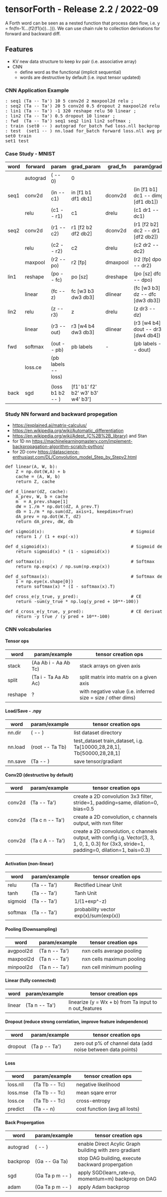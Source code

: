 # tensorForth - Release 2.2 / 2022-09
A Forth word can be seen as a nested function that process data flow, i.e. y = fn(fn-1(...(f2(f1(x))...))). We can use chain rule to collection derivations for forward and backward diff.
  
## Features
  * KV   new data structure to keep kv pair (i.e. associative array)
  * CNN
    + define word as the functional (implicit sequential)
    + words are destructive by default (i.e. input tensor updated)

### CNN Application Example
<pre>
: seq1 (Ta -- Ta') 10 5 conv2d 2 maxpool2d relu ;
: seq2 (Ta -- Ta') 20 5 conv2d 0.5 dropout 2 maxpool2d relu ;
: lin1 (Ta -- Ta') -1 320 reshape relu 50 linear ;
: lin2 (Ta -- Ta') 0.5 dropout 10 linear ;
: fwd  (Ta -- Ta') seq1 seq2 lin1 lin2 softmax ;
: train (set0 -- ) autograd for_batch fwd loss.nll backprop next 0.1 0.9 sgd nn.save ;
: test  (set1 -- ) nn.load for_batch forward loss.nll avg predict next ;
set0 train
set1 test
</pre>

### Case Study - MNIST
|word|forward|param|grad_param|grad_fn|param[grad]|
|---|---|---|---|---|---|
|    |autograd|(   -- 0)  |0                 |        |                                  |
|seq1|conv2d  |(in -- c1) |in [f1 b1 df1 db1]|dconv2d |(in [f1 b1] dc1 -- dimg [df1 db1])|
|    |relu    |(c1 -- r1) |c1                |drelu   |(c1 dr1 -- dc1)                   |
|seq2|conv2d  |(r1 -- c2) |r1 [f2 b2 df2 db2]|dconv2d |(r1 [f2 b2] dc2 -- dr1 [df2 db2]) |
|    |relu    |(c2 -- r2) |c2                |drelu   |(c2 dr2 -- dc2)                   |
|    |maxpool |(r2 -- po) |r2 [fp]           |dmaxpool|(r2 [fp] dpo -- dr2)              |
|lin1|reshape |(po -- fc) |po [sz]           |dreshape|(po [sz] dfc -- dpo)              |
|    |linear  |(fc -- z)  |fc [w3 b3 dw3 db3]|dlinear |(fc [w3 b3] dz -- dfc [dw3 db3])  |
|lin2|relu    |(z  -- r3) |z                 |drelu   |(z dr3 -- dz)                     |
|    |linear  |(r3 -- out)|r3 [w4 b4 dw3 db3]|dlinear |(r3 [w4 b4] dout -- dr3 [dw4 db4])|
|fwd |softmax |(out -- pb)|pb labels         |-       |(pb labels -- dout)               |
|    |loss.ce |(pb labels -- loss)|          |        |                                  |
||||||
|back|sgd     |(loss b1 b2 -- )|[f1' b1' f2' b2' w3' b3' w4' b3']|||

### Study NN forward and backward propegation
* https://explained.ai/matrix-calculus/
* https://en.wikipedia.org/wiki/Automatic_differentiation
* https://en.wikipedia.org/wiki/Adept_(C%2B%2B_library) and Stan
* for 1D nn   https://machinelearningmastery.com/implement-backpropagation-algorithm-scratch-python/
* for 2D conv https://datascience-enthusiast.com/DL/Convolution_model_Step_by_Stepv2.html
<pre>
def linear(A, W, b):
    Z = np.dot(W,A) + b
    cache = (A, W, b)
    return Z, cache
    
def d_linear(dZ, cache):
    A_prev, W, b = cache
    m  = A_prev.shape[1]
    dW = 1./m * np.dot(dZ, A_prev.T)
    db = 1./m * np.sum(dZ, axis=1, keepdims=True)
    dA_prev = np.dot(W.T, dZ)
    return dA_prev, dW, db
    
def sigmoid(x):                                 # Sigmoid  
    return 1 / (1 + exp(-x))
    
def d_sigmoid(x):                               # Sigmoid derivative  
    return sigmoid(x) * (1 - sigmoid(x))
    
def softmax(x):                                 # Softmax
    return np.exp(x) / np.sum(np.exp(x))

def d_softmax(x):                               # Softmax derivative
    I = np.eye(x.shape[0])
    return softmax(x) * (I - softmax(x).T)
    
def cross_e(y_true, y_pred):                    # CE
    return -sum(y_true * np.log(y_pred + 10**-100))

def d_cross_e(y_true, y_pred):                  # CE derivative
    return -y_true / (y_pred + 10**-100)
</pre>

### CNN volcabularies
#### Tensor ops
|word|param/example|tensor creation ops|
|---|---|---|
|stack|(Aa Ab i - Aa Ab Tc)|stack arrays on given axis|
|split|(Ta i - Ta Aa Ab Ac) |split matrix into matrix on a given axis|
|reshape|?|with negative value (i.e. inferred size = size / other dims)|

#### Load/Save - .npy
|word|param/example|tensor creation ops|
|---|---|---|
|nn.dir|( -- )|list dataset directory|
|nn.load|(root -- Ta Tb)|test_dataset train_dataset, i.g. Ta[10000,28,28,1], Tb[50000,28,28,1]|
|nn.save|(Ta -- )|save tensor/gradiant|
    
#### Conv2D (destructive by default)
|word|param/example|tensor creation ops|
|---|---|---|
|conv2d|(Ta -- Ta')|create a 2D convolution 3x3 filter, stride=1, padding=same, dilation=0, bias=0.5|
|conv2d|(Ta c n -- Ta')|create a 2D convolution, c channels output, with nxn filter|
|conv2d|(Ta c A -- Ta')|create a 2D convolution, c channels output, with config i.g. Vector[3, 3, 1, 0, 1, 0.3] for (3x3, stride=1, padding=0, dilation=1, bais=0.3)|

#### Activation (non-linear)
|word|param/example|tensor creation ops|
|---|---|---|
|relu|(Ta -- Ta')|Rectified Linear Unit|
|tanh|(Ta -- Ta')|Tanh Unit|
|sigmoid|(Ta -- Ta')|1/(1+exp^-z)|
|softmax|(Ta -- Ta')|probability vector exp(x)/sum(exp(x))|
    
#### Pooling (Downsampling)
|word|param/example|tensor creation ops|
|---|---|---|
|avgpool2d|(Ta n -- Ta')|nxn cells average pooling|
|maxpool2d|(Ta n -- Ta')|nxn cells maximum pooling|
|minpool2d|(Ta n -- Ta')|nxn cell minimum pooling|
  
#### Linear (fully connected)
|word|param/example|tensor creation ops|
|---|---|---|
|linear|(Ta n -- Ta')|linearize (y = Wx + b) from Ta input to n out_features|

#### Dropout (reduce strong correlation, improve feature independence)
|word|param/example|tensor creation ops|
|---|---|---|
|dropout|(Ta p -- Ta')|zero out p% of channel data (add noise between data points)|

#### Loss
|word|param/example|tensor creation ops|
|---|---|---|
|loss.nll|(Ta Tb -- Tc)|negative likelihood|
|loss.mse|(Ta Tb -- Tc)|mean sqare error|
|loss.ce|(Ta Tb -- Tc)|cross-entropy|
|predict|(Ta    -- n)|cost function (avg all losts)|

#### Back Propergation
|word|param/example|tensor creation ops|
|---|---|---|
|autograd|( -- )|enable Direct Acylic Graph building with zero gradiant|
|backprop|(Ga -- Ga Ta)|stop DAG building, execute backward propergation|
|sgd|(Ga Ta p m -- )|apply SGD(learn_rate=p, momentum=m) backprop on DAG|
|adam|(Ga Ta p m -- )|apply Adam backprop|
    

